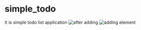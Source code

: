 # simple_todo

It is simple todo list application
![after adding](https://github.com/SerhunS/simple_todo/assets/124397473/e965d2b2-2fb7-4c51-b82d-a6a52cdca615)
![adding element](https://github.com/SerhunS/simple_todo/assets/124397473/f62cb8a6-e027-4a7d-b979-687a31793e2d)
